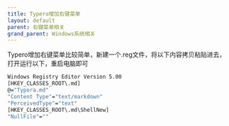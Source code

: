 ```yaml
---
title: Typero增加右键菜单
layout: default
parent: 右键菜单相关
grand_parent: Windows系统相关
---
```

Typero增加右键菜单比较简单，新建一个.reg文件，将以下内容拷贝粘贴进去，打开运行以下，重启电脑即可
``` bash
Windows Registry Editor Version 5.00
[HKEY_CLASSES_ROOT\.md]
@="Typora.md"
"Content Type"="text/markdown"
"PerceivedType"="text"
[HKEY_CLASSES_ROOT\.md\ShellNew]
"NullFile"=""
```
